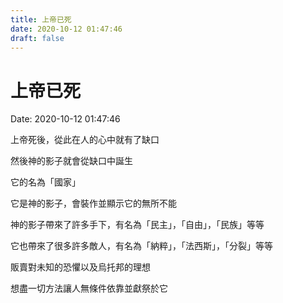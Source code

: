 ```yaml
---
title: 上帝已死 
date: 2020-10-12 01:47:46 
draft: false
---
```

# 上帝已死
Date: 2020-10-12 01:47:46

<!-- wp:paragraph -->
<p>上帝死後，從此在人的心中就有了缺口</p>
<!-- /wp:paragraph -->

<!-- wp:paragraph -->
<p>然後神的影子就會從缺口中誕生</p>
<!-- /wp:paragraph -->

<!-- wp:paragraph -->
<p>它的名為「國家」</p>
<!-- /wp:paragraph -->

<!-- wp:paragraph -->
<p>它是神的影子，會裝作並顯示它的無所不能</p>
<!-- /wp:paragraph -->

<!-- wp:paragraph -->
<p>神的影子帶來了許多手下，有名為「民主」，「自由」，「民族」等等</p>
<!-- /wp:paragraph -->

<!-- wp:paragraph -->
<p>它也帶來了很多許多敵人，有名為「納粹」，「法西斯」，「分裂」等等</p>
<!-- /wp:paragraph -->

<!-- wp:paragraph -->
<p>販賣對未知的恐懼以及烏托邦的理想</p>
<!-- /wp:paragraph -->

<!-- wp:paragraph -->
<p>想盡一切方法讓人無條件依靠並獻祭於它</p>
<!-- /wp:paragraph -->
